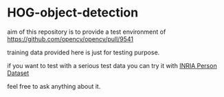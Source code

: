 # HOG-object-detection

aim of this repository is to provide a test environment of https://github.com/opencv/opencv/pull/9541

training data provided here is just for testing purpose.

if you want to test with a serious test data you can try it with [INRIA Person Dataset](http://pascal.inrialpes.fr/data/human/)

feel free to ask anything about it.
